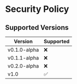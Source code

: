 # Security Policy

## Supported Versions

| Version | Supported          |
| ------- | ------------------ |
| v0.1.0-alpha   | :x: |
| v0.1.1-alpha   | :x: |
| v0.2.0-alpha   | :x: |
| v1.0   | :white_check_mark: |
